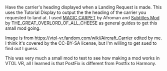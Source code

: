 Have the carrier's heading displayed when a Landing Request is made. This uses the Tutorial Display to output the the heading of the carrier you requested to land at. I used [MAGIC CARPET](https://vtolvr-mods.com/mod/r6e24mwf/) by Afroman and [Subtitles Mod](https://vtolvr-mods.com/mod/7sszewba/) by THE_GREAT_OVERLORD_OF_ALL_CHEESE as general guides to get this small mod going.

Image is from https://vtol-vr.fandom.com/wiki/Aircraft_Carrier edited by me. I think it's covered by the CC-BY-SA license, but I'm willing to get sued to find out I guess.

This was very much a small mod to test to see how making a mod works in VTOL VR, all I learned is that PostFix is different from Postfix to Harmony.